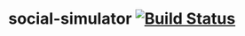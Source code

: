 # social-simulator [![Build Status](https://travis-ci.com/DerekStride/social-simulator.svg?token=MxSPrDCYSVVrnt3XzNpx&branch=travis)](https://travis-ci.com/DerekStride/social-simulator)
